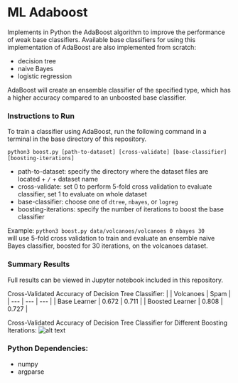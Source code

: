 # ML Adaboost
Implements in Python the AdaBoost algorithm to improve the performance of weak base classifiers. Available base classifiers for using this implementation of AdaBoost are also implemented from scratch:
* decision tree
* naive Bayes
* logistic regression

AdaBoost will create an ensemble classifier of the specified type, which has a higher accuracy compared to an unboosted base classifier. 

### Instructions to Run
To train a classifier using AdaBoost, run the following command in a terminal in the base directory of this repository.

```python3 boost.py [path-to-dataset] [cross-validate] [base-classifier] [boosting-iterations]```  
* path-to-dataset: specify the directory where the dataset files are located + `/` + dataset name
* cross-validate: set 0 to perform 5-fold cross validation to evaluate classifier, set 1 to evaluate on whole dataset
* base-classifier: choose one of `dtree`, `nbayes`, or `logreg`
* boosting-iterations: specify the number of iterations to boost the base classifier

Example: `python3 boost.py data/volcanoes/volcanoes 0 nbayes 30`  
will use 5-fold cross validation to train and evaluate an ensemble naive Bayes classifier, boosted for 30 iterations, on the volcanoes dataset.

### Summary Results
Full results can be viewed in Jupyter notebook included in this repository.

Cross-Validated Accuracy of Decision Tree Classifier:
|  | Volcanoes | Spam |
| --- | --- | --- |
| Base Learner | 0.672 | 0.711 |
| Boosted Learner | 0.808 | 0.727 |

Cross-Validated Accuracy of Decision Tree Classifier for Different Boosting Iterations:
![alt text](sample_graph.png "Decision Tree Classifier for Different Boosting Iterations")

### Python Dependencies:
* numpy
* argparse


